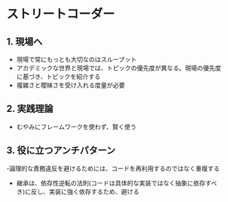 # ストリートコーダー

## 1. 現場へ

- 現場で常にもっとも大切なのはスループット
- アカデミックな世界と現場では、トピックの優先度が異なる。現場の優先度に基づき、トピックを紹介する
- 複雑さと曖昧さを受け入れる度量が必要

## 2. 実践理論

- むやみにフレームワークを使わず、賢く使う

## 3. 役に立つアンチパターン

-論理的な責務違反を避けるためには、コードを再利用するのではなく重複する
- 継承は、依存性逆転の法則(コードは具体的な実装ではなく抽象に依存すべき)に反し、実装に強く依存するため、避ける
